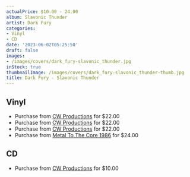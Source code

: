 ```yaml
---
actualPrice: $10.00 - 24.00
album: Slavonic Thunder
artist: Dark Fury
categories:
- Vinyl
- CD
date: '2023-06-02T05:25:50'
draft: false
images:
- /images/covers/dark_fury-slavonic_thunder.jpg
inStock: true
thumbnailImage: /images/covers/dark_fury-slavonic_thunder-thumb.jpg
title: Dark Fury - Slavonic Thunder
---
```


## Vinyl
* Purchase from [CW Productions](https://shop.cwproductions.net/products/dark-fury-slavonic-thunder-lp) for $22.00
* Purchase from [CW Productions](https://shop.cwproductions.net/products/dark-fury-slavonic-thunder-lp-1) for $22.00
* Purchase from [CW Productions](https://shop.cwproductions.net/products/dark-fury-slavonic-thunder-lp-2) for $22.00
* Purchase from [Metal To The Core 1986](https://metaltothecore1986.com/shop/dark-fury-slavonic-thunder-12-lp/) for $24.00
## CD
* Purchase from [CW Productions](https://shop.cwproductions.net/products/dark-fury-slavonic-thunder-cd) for $10.00
